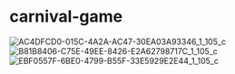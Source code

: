 # carnival-game
![AC4DFCD0-015C-4A2A-AC47-30EA03A93346_1_105_c](https://user-images.githubusercontent.com/49360048/166885688-86e225ef-1872-418b-afcc-e4a97ea89a60.jpeg)
![B81B8406-C75E-49EE-8426-E2A62798717C_1_105_c](https://user-images.githubusercontent.com/49360048/166885615-7c23b6a7-4c3b-467b-ad1d-cbeda9264b6d.jpeg)
![EBF0557F-6BE0-4799-B55F-33E5929E2E44_1_105_c](https://user-images.githubusercontent.com/49360048/166885642-b8b0c32c-1390-439a-8e05-b36588b17e23.jpeg)
